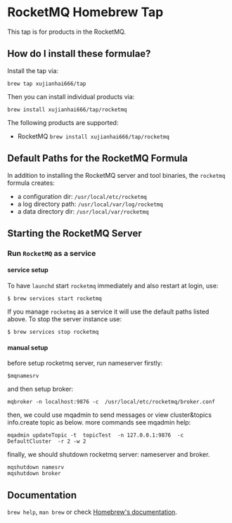 # RocketMQ Homebrew Tap

This tap is for products in the RocketMQ.

## How do I install these formulae?

Install the tap via:

    brew tap xujianhai666/tap

Then you can install individual products via:

    brew install xujianhai666/tap/rocketmq

The following products are supported:

* RocketMQ `brew install xujianhai666/tap/rocketmq`

## Default Paths for the RocketMQ Formula

In addition to installing the RocketMQ server and tool binaries, the `rocketmq` formula creates:

 * a configuration dir: `/usr/local/etc/rocketmq`
 * a log directory path: `/usr/local/var/log/rocketmq`
 * a data directory dir: `/usr/local/var/rocketmq`

## Starting the RocketMQ Server

### Run `RocketMQ` as a service

#### service setup 

To have `launchd` start `rocketmq` immediately and also restart at login, use:

```
$ brew services start rocketmq
```
If you manage `rocketmq` as a service it will use the default paths listed above. To stop the server instance use:

```
$ brew services stop rocketmq
```

#### manual setup 

before setup rocketmq server, run nameserver firstly:

```
$mqnamesrv
```

and then setup broker:

```
mqbroker -n localhost:9876 -c  /usr/local/etc/rocketmq/broker.conf
```

then, we could use mqadmin to send messages or view cluster&topics info.create topic as below. more commands see mqadmin help:

```
mqadmin updateTopic -t  topicTest  -n 127.0.0.1:9876  -c DefaultCluster  -r 2 -w 2
```

finally, we should shutdown rocketmq server: nameserver and broker.

```
mqshutdown namesrv
mqshutdown broker
```


## Documentation
`brew help`, `man brew` or check [Homebrew's documentation](https://github.com/Homebrew/brew/blob/master/docs/README.md).